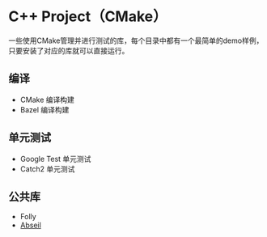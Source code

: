 # C++ Project（CMake）
一些使用CMake管理并进行测试的库，每个目录中都有一个最简单的demo样例，只要安装了对应的库就可以直接运行。
## 编译
- CMake 编译构建
- Bazel 编译构建

## 单元测试
- Google Test 单元测试
- Catch2 单元测试

## 公共库
- Folly
- [Abseil](https://github.com/abseil/abseil-cpp)

